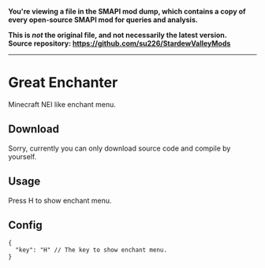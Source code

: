 **You're viewing a file in the SMAPI mod dump, which contains a copy of every open-source SMAPI mod
for queries and analysis.**

**This is _not_ the original file, and not necessarily the latest version.**  
**Source repository: https://github.com/su226/StardewValleyMods**

----

# Great Enchanter

Minecraft NEI like enchant menu.

## Download

Sorry, currently you can only download source code and compile by yourself.

## Usage

Press H to show enchant menu.

## Config

```jsonc
{
  "key": "H" // The key to show enchant menu.
}
```


